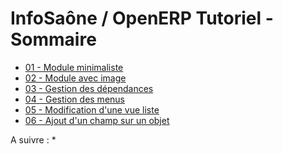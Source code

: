 InfoSaône / OpenERP Tutoriel - Sommaire
===================

* [01 - Module minimaliste            ](https://github.com/tonygalmiche/openerp_tutoriel_01)
* [02 - Module avec image             ](/tonygalmiche/openerp_tutoriel_01)
* [03 - Gestion des dépendances       ]()
* [04 - Gestion des menus             ]()
* [05 - Modification d'une vue liste  ]()
* [06 - Ajout d'un champ sur un objet ]()




A suivre : 
* 
